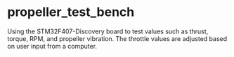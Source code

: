 # propeller_test_bench
Using the STM32F407-Discovery board to test values such as thrust, torque, RPM, and propeller vibration.
The throttle values are adjusted based on user input from a computer.
